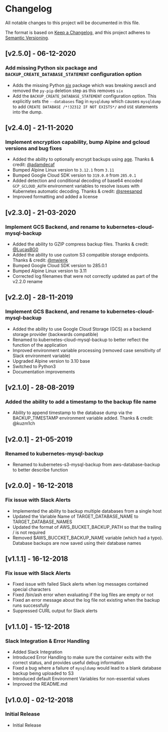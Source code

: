 # Changelog
All notable changes to this project will be documented in this file.

The format is based on [Keep a Changelog](https://keepachangelog.com/en/1.0.0/),
and this project adheres to [Semantic Versioning](https://semver.org/spec/v2.0.0.html).

## [v2.5.0] - 06-12-2020
### Add missing Python six package and `BACKUP_CREATE_DATABASE_STATEMENT` configuration option
- Adds the missing Python [six](https://pypi.org/project/six/) package which was breaking awscli and removed the `py-pip` deletion step as this removes `six`
- Add the `BACKUP_CREATE_DATABASE_STATEMENT` configuration option. This explicitly sets the `--databases` flag in `mysqldump` which causes `mysqldump` to add `CREATE DATABASE /*!32312 IF NOT EXISTS*/` and `USE` statements into the dump.

## [v2.4.0] - 21-11-2020
### Implement encryption capability, bump Alpine and gcloud versions and bug fixes
- Added the ability to optionally encrypt backups using [age](https://github.com/FiloSottile/age). Thanks & credit: [@adamdecaf](https://github.com/adamdecaf)
- Bumped Alpine Linux version to `3.12.1` from `3.11`
- Bumped Google Cloud SDK version to `319.0.0` from `285.0.1`
- Added detection and conditional decoding of base64 encoded `GCP_GCLOUD_AUTH` environment variables to resolve issues with Kubernetes automatic decoding. Thanks & credit: [@sreesanpd](https://github.com/sreesanpd)
- Improved formatting and added a license

## [v2.3.0] - 21-03-2020
### Implement GCS Backend, and rename to kubernetes-cloud-mysql-backup
- Added the ability to GZIP compress backup files. Thanks & credit: [@LucasBG0](https://github.com/LucasBG0)
- Added the ability to use custom S3 compatible storage endpoints. Thanks & credit: [@mwienk](https://github.com/mwienk)
- Bumped Google Cloud SDK version to 285.0.1
- Bumped Alpine Linux version to 3.11
- Corrected log filenames that were not correctly updated as part of the v2.2.0 rename


## [v2.2.0] - 28-11-2019
### Implement GCS Backend, and rename to kubernetes-cloud-mysql-backup
- Added the ability to use Google Cloud Storage (GCS) as a backend storage provider (backwards compatible)
- Renamed to kubernetes-cloud-mysql-backup to better reflect the function of the application
- Improved environment variable processing (removed case sensitivity of Slack environment variable)
- Upgraded Alpine version to 3.10 base
- Switched to Python3
- Documentation improvements

## [v2.1.0] - 28-08-2019
### Added the ability to add a timestamp to the backup file name
- Ability to append timestamp to the database dump via the BACKUP_TIMESTAMP environment variable added. Thanks & credit: @kuzm1ch

## [v2.0.1] - 21-05-2019
### Renamed to kubernetes-mysql-backup
- Renamed to kubernetes-s3-mysql-backup from aws-database-backup to better describe function

## [v2.0.0] - 16-12-2018
### Fix issue with Slack Alerts
- Implemented the ability to backup multiple databases from a single host
- Updated the Variable Name of TARGET_DATABASE_NAME to TARGET_DATABASE_NAMES
- Updated the format of AWS_BUCKET_BACKUP_PATH so that the trailing / is not required
- Removed $AWS_BUCCKET_BACKUP_NAME variable (which had a typo). Database backups are now saved using their database names

## [v1.1.1] - 16-12-2018
### Fix issue with Slack Alerts
- Fixed issue with failed Slack alerts when log messages contained special characters
- Fixed /bin/ash error when evaluating if the log files are empty or not
- Fixed an error message about the log file not existing when the backup runs successfully
- Suppressed CURL output for Slack alerts

## [v1.1.0] - 15-12-2018
### Slack Integration & Error Handling
- Added Slack Integration
- Introduced Error Handling to make sure the container exits with the correct status, and provides useful debug information
- Fixed a bug where a failure of `mysqldump` would lead to a blank database backup being uploaded to S3
- Introduced default Environment Variables for non-essential values
- Improved the README.md

## [v1.0.0] - 02-12-2018
### Initial Release
- Initial Release